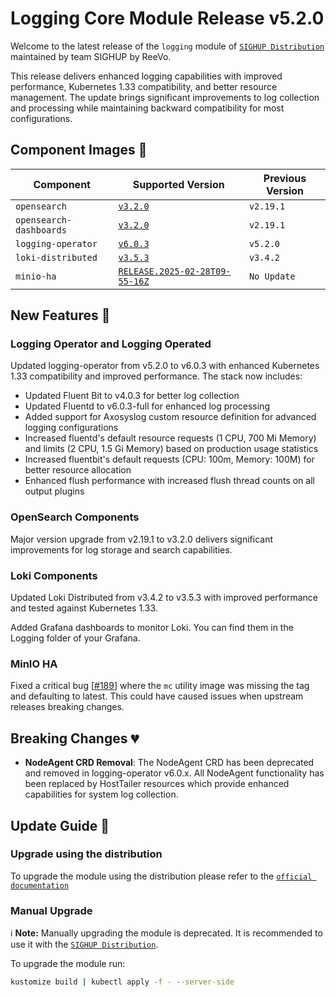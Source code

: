 # Logging Core Module Release v5.2.0

Welcome to the latest release of the `logging` module of [`SIGHUP Distribution`](https://github.com/sighupio/distribution) maintained by team SIGHUP by ReeVo.

This release delivers enhanced logging capabilities with improved performance, Kubernetes 1.33 compatibility, and better resource management. The update brings significant improvements to log collection and processing while maintaining backward compatibility for most configurations.


## Component Images 🚢

| Component               | Supported Version                                                                                  | Previous Version |
| ----------------------- | -------------------------------------------------------------------------------------------------- | ---------------- |
| `opensearch`            | [`v3.2.0`](https://github.com/opensearch-project/OpenSearch/releases/tag/3.2.0)                    | `v2.19.1`        |
| `opensearch-dashboards` | [`v3.2.0`](https://github.com/opensearch-project/OpenSearch-Dashboards/releases/tag/3.2.0)         | `v2.19.1`        |
| `logging-operator`      | [`v6.0.3`](https://github.com/kube-logging/logging-operator/releases/tag/6.0.3)                    | `v5.2.0`         |
| `loki-distributed`      | [`v3.5.3`](https://github.com/grafana/loki/releases/tag/v3.5.3)                                    | `v3.4.2`         |
| `minio-ha`              | [`RELEASE.2025-02-28T09-55-16Z`](https://github.com/minio/minio/tree/RELEASE.2025-02-28T09-55-16Z) | `No Update`      |

## New Features 🎉

### Logging Operator and Logging Operated

Updated logging-operator from v5.2.0 to v6.0.3 with enhanced Kubernetes 1.33 compatibility and improved performance. The stack now includes:

- Updated Fluent Bit to v4.0.3 for better log collection
- Updated Fluentd to v6.0.3-full for enhanced log processing
- Added support for Axosyslog custom resource definition for advanced logging configurations
- Increased fluentd's default resource requests (1 CPU, 700 Mi Memory) and limits (2 CPU, 1.5 Gi Memory) based on production usage statistics
- Increased fluentbit's default requests (CPU: 100m, Memory: 100M) for better resource allocation
- Enhanced flush performance with increased flush thread counts on all output plugins

### OpenSearch Components

Major version upgrade from v2.19.1 to v3.2.0 delivers significant improvements for log storage and search capabilities.

### Loki Components

Updated Loki Distributed from v3.4.2 to v3.5.3 with improved performance and tested against Kubernetes 1.33.

Added Grafana dashboards to monitor Loki. You can find them in the Logging folder of your Grafana.

### MinIO HA

Fixed a critical bug [[#189](https://github.com/sighupio/module-logging/pull/189)] where the `mc` utility image was missing the tag and defaulting to latest. This could have caused issues when upstream releases breaking changes.

## Breaking Changes 💔

- **NodeAgent CRD Removal**: The NodeAgent CRD has been deprecated and removed in logging-operator v6.0.x. All NodeAgent functionality has been replaced by HostTailer resources which provide enhanced capabilities for system log collection.

## Update Guide 🦮

### Upgrade using the distribution

To upgrade the module using the distribution please refer to the [`official documentation`](https://docs.sighup.io/docs/upgrades/upgrades)

### Manual Upgrade

ℹ️ **Note:** Manually upgrading the module is deprecated. It is recommended to use it with the [`SIGHUP Distribution`](https://github.com/sighupio/distribution).

To upgrade the module run:

```bash
kustomize build | kubectl apply -f - --server-side
```
